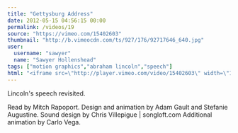 ```yaml
---
title: "Gettysburg Address"
date: 2012-05-15 04:56:15 00:00
permalink: /videos/19
source: "https://vimeo.com/15402603"
thumbnail: "http://b.vimeocdn.com/ts/927/176/92717646_640.jpg"
user:
  username: "sawyer"
  name: "Sawyer Hollenshead"
tags: ["motion graphics","abraham lincoln","speech"]
html: "<iframe src=\"http://player.vimeo.com/video/15402603\" width=\"1280\" height=\"720\" frameborder=\"0\" webkitAllowFullScreen mozallowfullscreen allowFullScreen></iframe>"
---
```


Lincoln's speech revisited.

Read by Mitch Rapoport.
Design and animation by Adam Gault and Stefanie Augustine.
Sound design by Chris Villepigue | songloft.com
Additional animation by Carlo Vega.